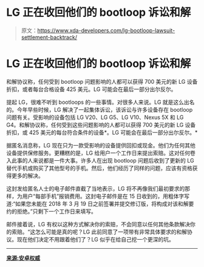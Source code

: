 # LG 正在收回他们的 bootloop 诉讼和解

> 原文：<https://www.xda-developers.com/lg-bootloop-lawsuit-settlement-backtrack/>

# LG 正在收回他们的 bootloop 诉讼和解

和解协议称，任何受到 bootloop 问题影响的人都可以获得 700 美元的新 LG 设备折扣，或者每台合格设备 425 美元。LG 可能会在最后一部分出尔反尔。

提起 LG，很难不听到 bootloops 的一些事情。对很多人来说。LG 就是这么出名的。今年早些时候，LG 解决了一起集体诉讼，该诉讼与许多设备存在 bootloop 问题有关。受影响的设备包括 LG V20、LG G5、LG V10、Nexus 5X 和 LG G4。和解协议称，任何受到这些问题影响的人都可以获得 700 美元的新 LG 设备折扣，或 425 美元的每台符合条件的设备*。LG 可能会在最后一部分出尔反尔。*

据匿名消息称，LG 现在只为一款受影响的设备提供回扣或现金。他们为任何其他设备提供保修服务。更糟糕的是，LG 给用户一个工作日来提出索赔。这对任何卷入此事的人来说都是一件大事。许多人在出现 bootloop 问题后收到了更新的 LG 替代手机或购买了其他型号的手机。然后，他们经历了同样的问题，应该有资格获得更多的解决。

这封发给匿名人士的电子邮件直截了当地表示，LG 将不再像我们最初要求的那样，为用户“每部手机”报销费用。这封电子邮件是在 15 日收到的，用粗体字写道:“如果您未能在 2018 年 3 月 19 日之前签署并提交修订版，将构成对该和解要约的拒绝。”只剩下一个工作日来填写。

邮件接着说，LG 有权以这种方式解决你的索赔，不会同意以任何其他条款解决你的索赔。“这怎么可能是真的呢？LG 此前同意了一项带有非常具体要求的和解协议。现在他们决定不用跟着他们了？LG 似乎在给自己挖一个更深的坑。

* * *

[**来源:安卓权威**](https://www.androidauthority.com/lg-backtracks-on-bootloop-settlement-slashes-cash-reimbursement-846243/)